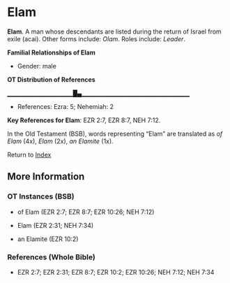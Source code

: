 # Elam
**Elam**. 
A man whose descendants are listed during the return of Israel from exile (acai). 
Other forms include: 
*Olam*. 
Roles include: 
_Leader_. 




**Familial Relationships of Elam**


* Gender: male


**OT Distribution of References**

▁▁▁▁▁▁▁▁▁▁▁▁▁▁█▄▁▁▁▁▁▁▁▁▁▁▁▁▁▁▁▁▁▁▁▁▁▁▁
* References: Ezra: 5; Nehemiah: 2



**Key References for Elam**: 
EZR 2:7, EZR 8:7, NEH 7:12. 


In the Old Testament (BSB), words representing “Elam” are translated as 
*of Elam* (4x), *Elam* (2x), *an Elamite* (1x). 




Return to [Index](00-Index.md)

## More Information

### OT Instances (BSB)

* of Elam (EZR 2:7; EZR 8:7; EZR 10:26; NEH 7:12)

* Elam (EZR 2:31; NEH 7:34)

* an Elamite (EZR 10:2)



### References (Whole Bible)

* EZR 2:7; EZR 2:31; EZR 8:7; EZR 10:2; EZR 10:26; NEH 7:12; NEH 7:34



